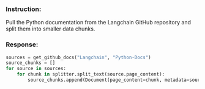 ### Instruction:
Pull the Python documentation from the Langchain GitHub repository and split them into smaller data chunks.

### Response:
```python
sources = get_github_docs("Langchain", "Python-Docs")
source_chunks = []
for source in sources:
    for chunk in splitter.split_text(source.page_content):
        source_chunks.append(Document(page_content=chunk, metadata=source.metadata))
```